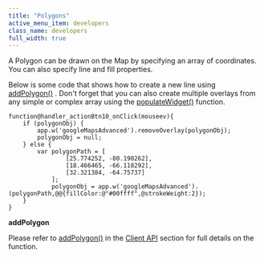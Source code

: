```yaml
---
title: "Polygons"
active_menu_item: developers
class_name: developers
full_width: true
---
```



A Polygon can be drawn on the Map by specifying an array of coordinates. You can also specify line and fill properties.

Below is some code that shows how to create a new line using [addPolygon()](../../../../scripting-apis/client-api/widget-object-functions/advanced-maps/addpolygon) . Don't forget that you can also create multiple overlays from any simple or complex array using the [populateWidget()](../using-populatewidget) function.

    function@handler_actionBtn10_onClick(mouseev){
        if (polygonObj) {
            app.w('googleMapsAdvanced').removeOverlay(polygonObj);
            polygonObj = null;
        } else {
            var polygonPath = [
                    [25.774252, -80.190262],
                    [18.466465, -66.118292],
                    [32.321384, -64.75737]
                ];
                polygonObj = app.w('googleMapsAdvanced').
    (polygonPath,@@{fillColor:@"#00ffff",@strokeWeight:2});
        }
    }
   

**addPolygon**

Please refer to [addPolygon()](../../../../scripting-apis/client-api/widget-object-functions/advanced-maps/addpolygon) in the [Client API](../../../../scripting-apis/client-api/) section for full details on the function.

